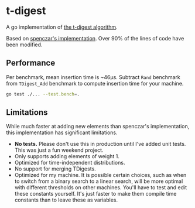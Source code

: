 # t-digest

A go implementation of
[the t-digest algorithm](https://github.com/tdunning/t-digest).

Based on
[spenczar's implementation](https://github.com/spenczar/tdigest/blob/master/tdigest.go).
Over 90% of the lines of code have been modified.

## Performance

Per benchmark, mean insertion time is ~46μs. Subtract `Rand`
benchmark from `TDigest_Add` benchmark to compute insertion time for your
machine.

```bash
go test ./... --test.bench=.
```

## Limitations

While much faster at adding new elements than spenczar's implementation, this
implementation has significant limitations.

- **No tests.** Please don't use this in production until I've added unit tests.
This was just a fun weekend project.
- Only supports adding elements of weight 1.
- Optimized for time-independent distributions.
- No support for merging TDigests.
- Optimized for my machine. It is possible certain choices, such as when to
switch from a binary search to a linear search, will be more optimal with
different thresholds on other machines. You'll have to test and edit these
constants yourself. It's just faster to make them compile time constants
than to leave these as variables.
